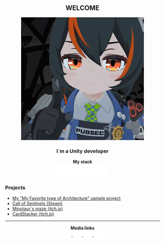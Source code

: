 <h2 align="center"><b>WELCOME</b></h2>
<p align="center"><img src="sources/prevgif.gif"></p>
<h3 align="center">I`m a Unity developer</h3>

<p align="center">
<b>My stack</b><br/>
<!-- Icons from: https://simpleicons.org -->
  <picture>
    <source media="(prefers-color-scheme: dark)" srcset="sources/unity_dark.png">
    <source media="(prefers-color-scheme: light)" srcset="sources/unity_light.png">
    <img alt="unity" title="unity" src="sources/unity_dark.png" width="40" height="40"/>
  </picture>
  <picture>
    <source media="(prefers-color-scheme: dark)" srcset="sources/csharp_dark.png">
    <source media="(prefers-color-scheme: light)" srcset="sources/csharp_light.png">
    <img alt="csharp" title="csharp" src="sources/csharp_dark.png" width="40" height="40"/>
  </picture>
  <picture>
    <source media="(prefers-color-scheme: dark)" srcset="sources/blender_dark.png">
    <source media="(prefers-color-scheme: light)" srcset="sources/blender_light.png">
    <img alt="blender" title="blender" src="sources/blender_dark.png" width="40" height="40"/>
  </picture>
  <picture>
    <source media="(prefers-color-scheme: dark)" srcset="sources/aph_dark.png">
    <source media="(prefers-color-scheme: light)" srcset="sources/aph_light.png">
    <img alt="adobephotoshop" title="adobe photoshop" src="sources/aph_dark.png" width="40" height="40"/>
  </picture>
</p>

### **Projects**
- [My "My Favorite type of Architecture" sample project](https://github.com/catnexu/Asteroids)
- [Call of Sentinels (Steam)](https://store.steampowered.com/app/2558200/Call_of_Sentinels/)
- [Minotaur`s maze (itch.io)](https://catnexu.itch.io/minotaurs-maze)
- [CardStacker (itch.io)](https://catnexu.itch.io/cardstacker)



<hr>
<p align="center">
<b>Media links</b><br/>
<a href="https://t.me/catnexu" target="blank"><picture>
    <source media="(prefers-color-scheme: dark)" srcset="sources/tg_dark.png">
    <source media="(prefers-color-scheme: light)" srcset="sources/tg_light.png">
    <img alt="telegram" src="sources/tg_dark.png" width="30" height="30" align="center"/>
<a href="https://www.linkedin.com/in/vitalygds/" target="blank"><picture>
    <source media="(prefers-color-scheme: dark)" srcset="sources/linkedin_dark.png">
    <source media="(prefers-color-scheme: light)" srcset="sources/linkedin_light.png">
    <img alt="linkedin" src="sources/linkedin_dark.png" width="30" height="30" align="center"/>
</picture></a> 
<a href="https://www.youtube.com/channel/UC--lLw00PpkTZPGEs4DyCUQ" target="blank"><picture>
    <source media="(prefers-color-scheme: dark)" srcset="sources/youtube_dark.png">
    <source media="(prefers-color-scheme: light)" srcset="sources/youtube_light.png">
    <img alt="youtube" src="sources/youtube_dark.png" width="30" height="30" align="center"/>
</picture></a>
<a href="https://catnexu.itch.io/" target="blank"><picture>
    <source media="(prefers-color-scheme: dark)" srcset="sources/itchio_dark.png">
    <source media="(prefers-color-scheme: light)" srcset="sources/itchio_light.png">
    <img alt="itchio" src="sources/itchio_dark.png" width="30" height="30" align="center"/>
</picture></a>
</p>

<!--
<details>
  <summary>Click for Docker details</summary>
</details>
-->
